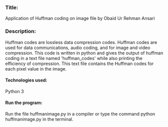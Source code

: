 ### Title: 
Application of Huffman coding on image file by Obaid Ur Rehman Ansari
### Description:
Huffman codes are lossless data compression codes. Huffman codes are used for data communications, audio coding, and for image and video compression.
This code is written in python and gives the output of huffman coding in a text file named 'huffman_codes' while also printing the efficiency of compression. This text file contains the Huffman codes for each pixel value in the image.
#### Technologies used:
Python 3
#### Run the program:
Run the file huffmanimage.py in a compiler or type the command python huffmanimage.py in the terminal. 
